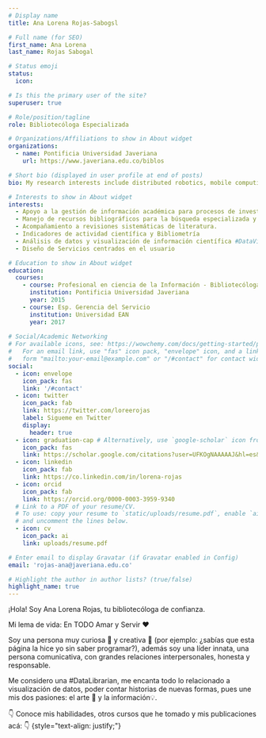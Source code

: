 ```yaml
---
# Display name
title: Ana Lorena Rojas-Sabogsl

# Full name (for SEO)
first_name: Ana Lorena
last_name: Rojas Sabogal

# Status emoji
status:
  icon: 

# Is this the primary user of the site?
superuser: true

# Role/position/tagline
role: Bibliotecóloga Especializada 

# Organizations/Affiliations to show in About widget
organizations:
  - name: Pontificia Universidad Javeriana
    url: https://www.javeriana.edu.co/biblos

# Short bio (displayed in user profile at end of posts)
bio: My research interests include distributed robotics, mobile computing and programmable matter.

# Interests to show in About widget
interests:
  - Apoyo a la gestión de información académica para procesos de investigación.
  - Manejo de recursos bibliográficos para la búsqueda especializada y extracción de información.
  - Acompañamiento a revisiones sistemáticas de literatura.
  - Indicadores de actividad científica y Bibliometría
  - Análisis de datos y visualización de información científica #DataViz
  - Diseño de Servicios centrados en el usuario

# Education to show in About widget
education:
  courses:
    - course: Profesional en ciencia de la Información - Bibliotecóloga
      institution: Pontificia Universidad Javeriana
      year: 2015
    - course: Esp. Gerencia del Servicio
      institution: Universidad EAN
      year: 2017
    
# Social/Academic Networking
# For available icons, see: https://wowchemy.com/docs/getting-started/page-builder/#icons
#   For an email link, use "fas" icon pack, "envelope" icon, and a link in the
#   form "mailto:your-email@example.com" or "/#contact" for contact widget.
social:
  - icon: envelope
    icon_pack: fas
    link: '/#contact'
  - icon: twitter
    icon_pack: fab
    link: https://twitter.com/loreerojas
    label: Sigueme en Twitter
    display:
      header: true
  - icon: graduation-cap # Alternatively, use `google-scholar` icon from `ai` icon pack
    icon_pack: fas
    link: https://scholar.google.com/citations?user=UFKOgNAAAAAJ&hl=es&oi=ao
  - icon: linkedin
    icon_pack: fab
    link: https://co.linkedin.com/in/lorena-rojas
  - icon: orcid
    icon_pack: fab
    link: https://orcid.org/0000-0003-3959-9340
  # Link to a PDF of your resume/CV.
  # To use: copy your resume to `static/uploads/resume.pdf`, enable `ai` icons in `params.yaml`,
  # and uncomment the lines below.
  - icon: cv
    icon_pack: ai
    link: uploads/resume.pdf

# Enter email to display Gravatar (if Gravatar enabled in Config)
email: 'rojas-ana@javeriana.edu.co'

# Highlight the author in author lists? (true/false)
highlight_name: true
---
```


¡Hola! Soy Ana Lorena Rojas, tu bibliotecóloga de confianza. 

Mi lema de vida: En TODO Amar y Servir ❤️

Soy una persona muy curiosa 🔎 y creativa 🎨 (por ejemplo: ¿sabías que esta página la hice yo sin saber programar?), además soy una líder innata, una persona comunicativa, con grandes relaciones interpersonales, honesta y responsable.

Me considero una #DataLibrarian, me encanta todo lo relacionado a visualización de datos, poder contar historias de nuevas formas, pues une mis dos pasiones: el arte 🎨 y la información💡.
    
👇 Conoce mis habilidades, otros cursos que he tomado y mis publicaciones acá: 👇
{style="text-align: justify;"}

